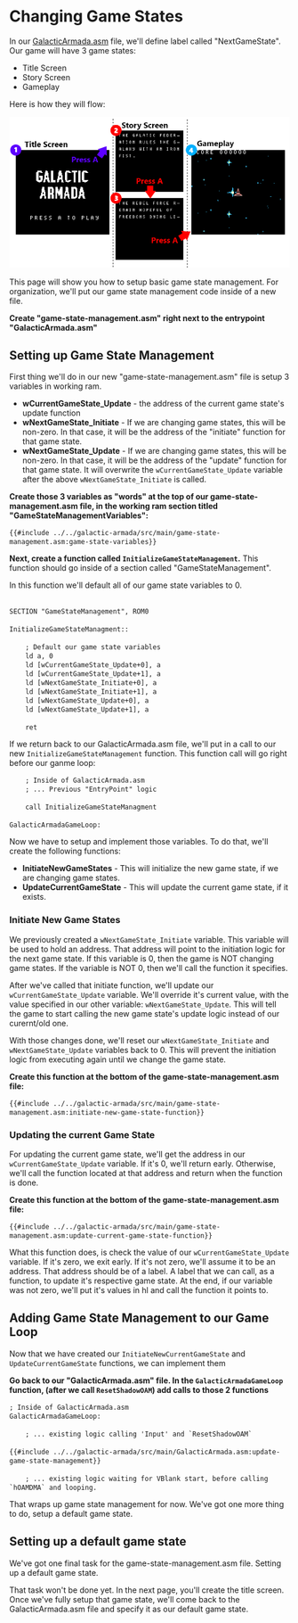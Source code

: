 # Changing Game States

In our [GalacticArmada.asm](https://github.com/gbdev/gb-asm-tutorial/blob/master/galactic-armada/src/main/GalacticArmada.asm) file, we'll define label called "NextGameState". Our game will have 3 game states:

- Title Screen
- Story Screen
- Gameplay

Here is how they will flow:

![Game States Visualized.png](../assets/part3/img/Game_States_Visualized.png)

This page will show you how to setup basic game state management. For organization, we'll put our game state management code inside of a new file.

**Create "game-state-management.asm" right next to the entrypoint "GalacticArmada.asm"**
## Setting up Game State Management

First thing we'll do in our new "game-state-management.asm" file is setup 3 variables in working ram. 
- **wCurrentGameState_Update** - the address of the current game state's update function
- **wNextGameState_Initiate** - If we are changing game states, this will be non-zero. In that case, it will be the address of the "initiate" function for that game state.
- **wNextGameState_Update** - If we are changing game states, this will be non-zero. In that case, it will be the address of the "update" function for that game state. It will overwrite the `wCurrentGameState_Update` variable after the above `wNextGameState_Initiate` is called.

**Create those 3 variables as "words" at the top of our game-state-management.asm file, in the working ram section titled "GameStateManagementVariables":**

```rgbasm, linenos,start={{#line_no_of "" ../../galactic-armada/src/main/game-state-management.asm:game-state-variables}}
{{#include ../../galactic-armada/src/main/game-state-management.asm:game-state-variables}}
```

**Next, create a function called `InitializeGameStateManagement`.** This function should go inside of a section called "GameStateManagement".

In this function we'll default all of our game state variables to 0.

```rgbasm, linenos

SECTION "GameStateManagement", ROM0

InitializeGameStateManagment::
	
	; Default our game state variables
	ld a, 0
	ld [wCurrentGameState_Update+0], a
	ld [wCurrentGameState_Update+1], a
	ld [wNextGameState_Initiate+0], a
	ld [wNextGameState_Initiate+1], a
	ld [wNextGameState_Update+0], a
	ld [wNextGameState_Update+1], a

    ret
```

If we return back to our GalacticArmada.asm file, we'll put in a call to our new `InitializeGameStateManagement` function. This function call will go right before our ganme loop:
```rgbasm, linenos
    ; Inside of GalacticArmada.asm
	; ... Previous "EntryPoint" logic

	call InitializeGameStateManagment

GalacticArmadaGameLoop:
```

Now we have to setup and implement those variables. To do that, we'll create the following functions: 
- **InitiateNewGameStates** - This will initialize the new game state, if we are changing game states.
- **UpdateCurrentGameState** - This will update the current game state, if it exists.
### Initiate New Game States

We previously created a `wNextGameState_Initiate` variable. This variable will be used to hold an address. That address will point to the initiation logic for the next game state. If this variable is 0, then the game is NOT changing game states. If the variable is NOT 0, then we'll call the function it specifies.

After we've called that initiate function, we'll update our `wCurrentGameState_Update` variable. We'll override it's current value, with the value specified in our other variable: `wNextGameState_Update`. This will tell the game to start calling the new game state's update logic instead of our curernt/old one.

With those changes done, we'll reset our `wNextGameState_Initiate` and `wNextGameState_Update` variables back to 0. This will prevent the initiation logic from executing again until we change the game state.

**Create this function at the bottom of the game-state-management.asm file:**

```rgbasm,linenos,start={{#line_no_of "" ../../galactic-armada/src/main/game-state-management.asm:initiate-new-game-state-function}}
{{#include ../../galactic-armada/src/main/game-state-management.asm:initiate-new-game-state-function}}
```

### Updating the current Game State

For updating the current game state, we'll get the address in our `wCurrentGameState_Update` variable. If it's 0, we'll return early. Otherwise, we'll call the function located at that address and return when the function is done.

**Create this function at the bottom of the game-state-management.asm file:**

```rgbasm,linenos,start={{#line_no_of "" ../../galactic-armada/src/main/game-state-management.asm:update-current-game-state-function}}
{{#include ../../galactic-armada/src/main/game-state-management.asm:update-current-game-state-function}}
```

What this function does, is check the value of our `wCurrentGameState_Update` variable. If it's zero, we exit early. If it's not zero, we'll assume it to be an address. That address should be of a label. A label that we can call, as a function, to update it's respective game state. At the end, if our variable was not zero, we'll put it's values in hl and call the function it points to.
## Adding Game State Management to our Game Loop

Now that we have created our `InitiateNewCurrentGameState` and `UpdateCurrentGameState` functions, we can implement them

**Go back to our "GalacticArmada.asm" file. In the `GalacticArmadaGameLoop` function, (after we call `ResetShadowOAM`) add calls to those 2 functions**

```rgbasm, linenos
; Inside of GalacticArmada.asm
GalacticArmadaGameLoop:

	; ... existing logic calling 'Input' and `ResetShadowOAM`

{{#include ../../galactic-armada/src/main/GalacticArmada.asm:update-game-state-management}}

    ; ... existing logic waiting for VBlank start, before calling `hOAMDMA` and looping.
```

That wraps up game state management for now. We've got one more thing to do, setup a default game state.
## Setting up a default game state

We've got one final task for the game-state-management.asm file. Setting up a default game state. 

That task won't be done yet. In the next page, you'll create the title screen. Once we've fully setup that game state, we'll come back to the GalacticArmada.asm file and specify it as our default game state.